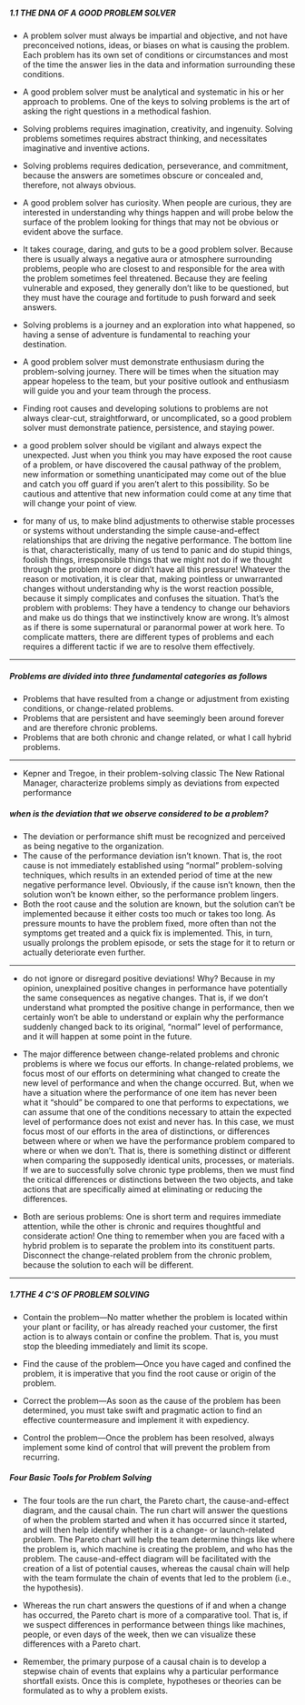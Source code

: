 ##### 1.1 THE DNA OF A GOOD PROBLEM SOLVER

- A problem solver must always be impartial and objective, and not have preconceived notions, ideas, or biases on what is causing the problem. Each problem has its own set of conditions or circumstances and most of the time the answer lies in the data and information surrounding these conditions.

- A good problem solver must be analytical and systematic in his or her approach to problems. One of the keys to solving problems is the art of asking the right questions in a methodical fashion. 

- Solving problems requires imagination, creativity, and ingenuity. Solving problems sometimes requires abstract thinking, and necessitates imaginative and inventive actions.

- Solving problems requires dedication, perseverance, and commitment, because the answers are sometimes obscure or concealed and, therefore, not always obvious. 

- A good problem solver has curiosity. When people are curious, they are interested in understanding why things happen and will probe below the surface of the problem looking for things that may not be obvious or evident above the surface. 

- It takes courage, daring, and guts to be a good problem solver. Because there is usually always a negative aura or atmosphere surrounding problems, people who are closest to and responsible for the area with the problem sometimes feel threatened. Because they are feeling vulnerable and exposed, they generally don’t like to be questioned, but they must have the courage and fortitude to push forward and seek answers. 

- Solving problems is a journey and an exploration into what happened, so having a sense of adventure is fundamental to reaching your destination.

- A good problem solver must demonstrate enthusiasm during the problem-solving journey. There will be times when the situation may appear hopeless to the team, but your positive outlook and enthusiasm will guide you and your team through the process.

- Finding root causes and developing solutions to problems are not always clear-cut, straightforward, or uncomplicated, so a good problem solver must demonstrate patience, persistence, and staying power. 

- a good problem solver should be vigilant and always expect the unexpected. Just when you think you may have exposed the root cause of a problem, or have discovered the causal pathway of the problem, new information or something unanticipated may come out of the blue and catch you off guard if you aren’t alert to this possibility. So be cautious and attentive that new information could come at any time that will change your point of view.

- for many of us, to make blind adjustments to otherwise stable processes or systems without understanding the simple cause-and-effect relationships that are driving the negative performance. The bottom line is that, characteristically, many of us tend to panic and do stupid things, foolish things, irresponsible things that we might not do if we thought through the problem more or didn’t have all this pressure! Whatever the reason or motivation, it is clear that, making pointless or unwarranted changes without understanding why is the worst reaction possible, because it simply complicates and confuses the situation. That’s the problem with problems: They have a tendency to change our behaviors and make us do things that we instinctively know are wrong. It’s almost as if there is some supernatural or paranormal power at work here. To complicate matters, there are different types of problems and each requires a different tactic if we are to resolve them effectively.

---

##### Problems are divided into three fundamental categories as follows 

- Problems that have resulted from a change or adjustment from existing conditions, or change-related problems.
- Problems that are persistent and have seemingly been around forever and are therefore chronic problems.
- Problems that are both chronic and change related, or what I call hybrid problems.

---

- Kepner and Tregoe, in their problem-solving classic The New Rational Manager, characterize problems simply as deviations from expected performance

##### when is the deviation that we observe considered to be a problem?

- The deviation or performance shift must be recognized and perceived as being negative to the organization.
- The cause of the performance deviation isn’t known. That is, the root cause is not immediately established using “normal” problem-solving techniques, which results in an extended period of time at the new negative performance level. Obviously, if the cause isn’t known, then the solution won’t be known either, so the performance problem lingers.
- Both the root cause and the solution are known, but the solution can’t be implemented because it either costs too much or takes too long. As pressure mounts to have the problem fixed, more often than not the symptoms get treated and a quick fix is implemented. This, in turn, usually prolongs the problem episode, or sets the stage for it to return or actually deteriorate even further.

---

- do not ignore or disregard positive deviations! Why? Because in my opinion, unexplained positive changes in performance have potentially the same consequences as negative changes. That is, if we don’t understand what prompted the positive change in performance, then we certainly won’t be able to understand or explain why the performance suddenly changed back to its original, “normal” level of performance, and it will happen at some point in the future.

- The major difference between change-related problems and chronic problems is where we focus our efforts. In change-related problems, we focus most of our efforts on determining what changed to create the new level of performance and when the change occurred. But, when we have a situation where the performance of one item has never been what it “should” be compared to one that performs to expectations, we can assume that one of the conditions necessary to attain the expected level of performance does not exist and never has. In this case, we must focus most of our efforts in the area of distinctions, or differences between where or when we have the performance problem compared to where or when we don’t. That is, there is something distinct or different when comparing the supposedly identical units, processes, or materials. If we are to successfully solve chronic type problems, then we must find the critical differences or distinctions between the two objects, and take actions that are specifically aimed at eliminating or reducing the differences.

- Both are serious problems: One is short term and requires immediate attention, while the other is chronic and requires thoughtful and considerate action! One thing to remember when you are faced with a hybrid problem is to separate the problem into its constituent parts. Disconnect the change-related problem from the chronic problem, because the solution to each will be different.

---

##### 1.7THE 4 C’S OF PROBLEM SOLVING

- Contain the problem—No matter whether the problem is located within your plant or facility, or has already reached your customer, the first action is to always contain or confine the problem. That is, you must stop the bleeding immediately and limit its scope.

- Find the cause of the problem—Once you have caged and confined the problem, it is imperative that you find the root cause or origin of the problem. 

- Correct the problem—As soon as the cause of the problem has been determined, you must take swift and pragmatic action to find an effective countermeasure and implement it with expediency.

- Control the problem—Once the problem has been resolved, always implement some kind of control that will prevent the problem from recurring. 

##### Four Basic Tools for Problem Solving

- The four tools are the run chart, the Pareto chart, the cause-and-effect diagram, and the causal chain. The run chart will answer the questions of when the problem started and when it has occurred since it started, and will then help identify whether it is a change- or launch-related problem. The Pareto chart will help the team determine things like where the problem is, which machine is creating the problem, and who has the problem. The cause-and-effect diagram will be facilitated with the creation of a list of potential causes, whereas the causal chain will help with the team formulate the chain of events that led to the problem (i.e., the hypothesis).

- Whereas the run chart answers the questions of if and when a change has occurred, the Pareto chart is more of a comparative tool. That is, if we suspect differences in performance between things like machines, people, or even days of the week, then we can visualize these differences with a Pareto chart.

- Remember, the primary purpose of a causal chain is to develop a stepwise chain of events that explains why a particular performance shortfall exists. Once this is complete, hypotheses or theories can be formulated as to why a problem exists. 